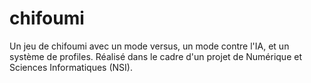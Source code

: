 # chifoumi
Un jeu de chifoumi avec un mode versus, un mode contre l'IA, et un système de profiles. Réalisé dans le cadre d'un projet de Numérique et Sciences Informatiques (NSI).
